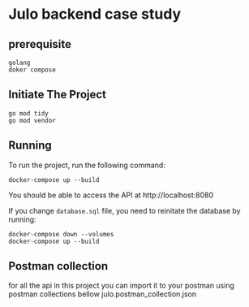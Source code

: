 # Julo backend case study

## prerequisite
```
golang
doker compose
```
## Initiate The Project

```
go mod tidy
go mod vendor
```

## Running

To run the project, run the following command:

```
docker-compose up --build
```

You should be able to access the API at http://localhost:8080

If you change `database.sql` file, you need to reinitate the database by running:

```
docker-compose down --volumes
docker-compose up --build
```

## Postman collection
for all the api in this project you can import it to your postman using postman collections bellow
julo.postman_collection.json
